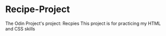 # Recipe-Project

The Odin Project's project: Recpies
This project is for practicing my HTML and CSS skills
